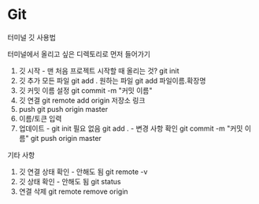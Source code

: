 # Git
터미널 깃 사용법

터미널에서 올리고 싶은 디렉토리로 먼저 들어가기

1. 깃 시작 - 맨 처음 프로젝트 시작할 때 올리는 것?
  git init
2. 깃 추가
  모든 파일
  git add .
  원하는 파일
  git add 파일이름.확장명
3. 깃 커밋 이름 설정
  git commit -m "커밋 이름"
4. 깃 연결
  git remote add origin 저장소 링크
5. push
  git push origin master
6. 이름/토큰 입력
7. 업데이트 - git init 필요 없음
  git add . - 변경 사항 확인
  git commit -m "커밋 이름"
  git push origin master


기타 사항
1. 깃 연결 상태 확인 - 안해도 됨
  git remote -v
2. 깃 상태 확인 - 안해도 됨
  git status
3. 연결 삭제
  git remote remove origin 
